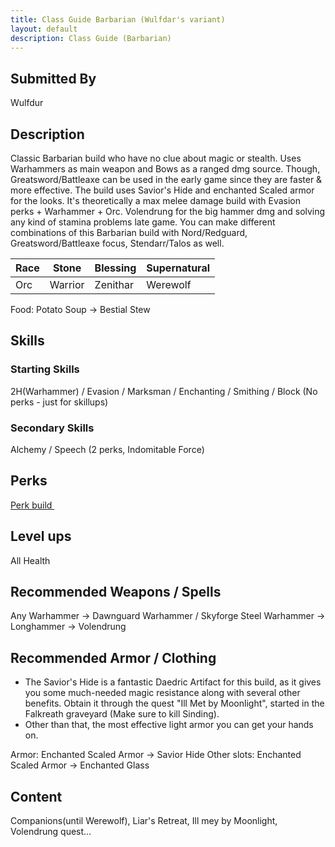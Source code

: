 ```yaml
---
title: Class Guide Barbarian (Wulfdar's variant)
layout: default
description: Class Guide (Barbarian) 
---
```



## Submitted By

Wulfdur

## Description

Classic Barbarian build who have no clue about magic or stealth. Uses Warhammers as main weapon and Bows as a ranged dmg source. Though, Greatsword/Battleaxe can be used in the early game since they are faster & more effective. The build uses Savior's Hide and enchanted Scaled armor for the looks. It's theoretically a max melee damage build with Evasion perks + Warhammer + Orc. Volendrung for the big hammer dmg and solving any kind of stamina problems late game.
You can make different combinations of this Barbarian build with Nord/Redguard, Greatsword/Battleaxe focus, Stendarr/Talos as well.



Race | Stone | Blessing | Supernatural
|--|--|--|--|
Orc | Warrior | Zenithar | Werewolf

Food: Potato Soup -> Bestial Stew

## Skills 

### Starting Skills

2H(Warhammer) / Evasion / Marksman / Enchanting / Smithing / Block (No perks - just for skillups)

### Secondary Skills

 Alchemy / Speech (2 perks, Indomitable Force)

## Perks

<a href="https://banananaut.github.io/NannerPlanner/?p=0&b=AgAAAAAwJAsAZAUyBQVkZA8FBWQKBQVkBTJkEAcNDqvgAAAAAAAAAA_3vAAAABf8AAAAAABHwAIFHA_w" target="_blank" rel="noopener noreferrer">Perk build <svg viewBox="0 0 24 24" aria-labelledby="svg-external-link-title" width="1em" height="1em"><use xlink:href="#svg-external-link"></use></svg></a>



## Level ups

All Health

## Recommended Weapons / Spells

Any Warhammer -> Dawnguard Warhammer / Skyforge Steel Warhammer  -> Longhammer -> Volendrung

## Recommended Armor / Clothing
- The Savior's Hide is a fantastic Daedric Artifact for this build, as it gives you some much-needed magic resistance along with several other benefits. Obtain it through the quest "Ill Met by Moonlight", started in the Falkreath graveyard (Make sure to kill Sinding).
- Other than that, the most effective light armor you can get your hands on.

Armor: Enchanted Scaled Armor -> Savior Hide
Other slots: Enchanted Scaled Armor -> Enchanted Glass


## Content
Companions(until Werewolf), Liar's Retreat, Ill mey by Moonlight, Volendrung quest…
